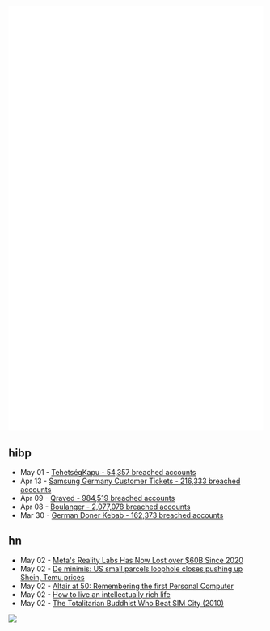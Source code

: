 ![Metrics](https://raw.githubusercontent.com/phixion/phixion/master/metrics.svg)

## hibp

<!--
for https://github.com/phixion/phixion/blob/main/.github/workflows/feeds.yml
-->
<!--START_SECTION:haveibeenpwnd-->
- May 01 - [TehetségKapu - 54,357 breached accounts](https://haveibeenpwned.com/PwnedWebsites#TehetsegKapu)
- Apr 13 - [Samsung Germany Customer Tickets - 216,333 breached accounts](https://haveibeenpwned.com/PwnedWebsites#SamsungGermany)
- Apr 09 - [Qraved - 984,519 breached accounts](https://haveibeenpwned.com/PwnedWebsites#Qraved)
- Apr 08 - [Boulanger - 2,077,078 breached accounts](https://haveibeenpwned.com/PwnedWebsites#Boulanger)
- Mar 30 - [German Doner Kebab - 162,373 breached accounts](https://haveibeenpwned.com/PwnedWebsites#GermanDonerKebab)
<!--END_SECTION:haveibeenpwnd-->

## hn

<!--
for https://github.com/phixion/phixion/blob/main/.github/workflows/feeds.yml
-->
<!--START_SECTION:hn-->
- May 02 - [Meta's Reality Labs Has Now Lost over $60B Since 2020](https://meta.slashdot.org/story/25/05/01/206224/metas-reality-labs-has-now-lost-over-60-billion-since-2020)
- May 02 - [De minimis: US small parcels loophole closes pushing up Shein, Temu prices](https://www.bbc.com/news/articles/cwy79j2n7d4o)
- May 02 - [Altair at 50: Remembering the first Personal Computer](https://www.goto10retro.com/p/altair-at-50-remembering-the-first)
- May 02 - [How to live an intellectually rich life](https://utsavmamoria.substack.com/p/how-to-live-an-intellectually-rich)
- May 02 - [The Totalitarian Buddhist Who Beat SIM City (2010)](https://web.archive.org/web/20211117094441/https://www.vice.com/en/article/4w4kg3/the-totalitarian-buddhist-who-beat-sim-city)
<!--END_SECTION:hn-->

<!--
for https://yhype.me
-->
![](https://hit.yhype.me/github/profile?user_id=13013670)
